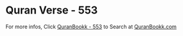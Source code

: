 # Quran Verse - 553 

For more infos, Click [QuranBookk - 553](https://www.quranbookk.com/quran/search?q=553) to Search at [QuranBookk.com](http://quranbookk.com/)